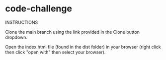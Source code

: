 # code-challenge

INSTRUCTIONS

Clone the main branch using the link provided in the Clone button dropdown.

Open the index.html file (found in the dist folder) in your browser (right click then click "open with" then select your browser).
